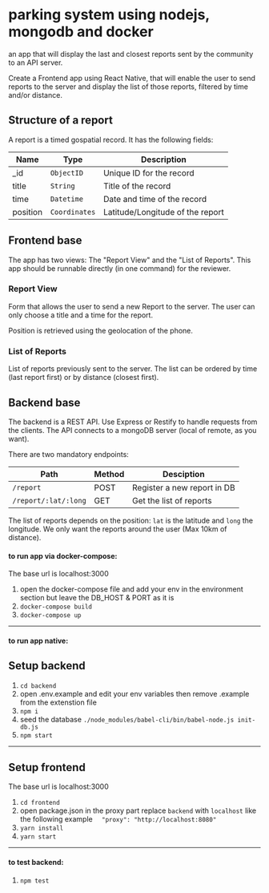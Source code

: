 parking system using nodejs, mongodb and docker
=============

an app that will display the last and closest reports sent by the community to an API server.

Create a Frontend app using React Native, that will enable the user to send reports to the server and display the list of those reports, filtered by time and/or distance.

## Structure of a report

A report is a timed gospatial record. It has the following fields:

| Name      | Type          | Description                       |
|-----------|---------------|-----------------------------------|
| _id       | `ObjectID`    | Unique ID for the record          |
| title     | `String`      | Title of the record               |
| time      | `Datetime`    | Date and time of the record       |
| position  | `Coordinates` | Latitude/Longitude of the report  |

## Frontend base

The app has two views: The "Report View" and the "List of Reports". This app should be runnable directly (in one command) for the reviewer.

### Report View

Form that allows the user to send a new Report to the server. The user can only choose a title and a time for the report.

Position is retrieved using the geolocation of the phone.

### List of Reports

List of reports previously sent to the server. The list can be ordered by time (last report first) or by distance (closest first).

## Backend base

The backend is a REST API. Use Express or Restify to handle requests from the clients.
The API connects to a mongoDB server (local of remote, as you want).

There are two mandatory endpoints:

| Path                | Method  | Desciption                  |
|---------------------|---------|-----------------------------|
| `/report`           | POST    | Register a new report in DB |
| `/report/:lat/:long`| GET     | Get the list of reports     |

The list of reports depends on the position: `lat` is the latitude and `long` the longitude. We only want the reports around the user (Max 10km of distance).

#### to run app via docker-compose:

The base url is localhost:3000 

1. open the docker-compose file and add your env in the environment section but leave the DB_HOST & PORT as it is
2. `docker-compose build`
3. `docker-compose up`

----

#### to run app native:

## Setup backend

1. `cd backend`
2. open .env.example and edit your env variables then remove .example from the extenstion file        
3. `npm i`
4. seed the database `./node_modules/babel-cli/bin/babel-node.js init-db.js`
5. `npm start`
----

## Setup frontend

The base url is localhost:3000 

1. `cd frontend`
2. open package.json in the proxy part replace `backend` with `localhost` like the following example
    ```  "proxy": "http://localhost:8080"```        
3. `yarn install`
4. `yarn start`
----

#### to test backend:

1. `npm test`
       
